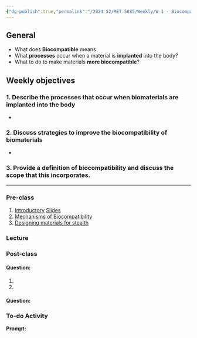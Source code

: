 ```yaml
---
{"dg-publish":true,"permalink":"/2024 S2/MET 5885/Weekly/W 1 - Biocompatibility/","dgPassFrontmatter":true}
---
```



## General
- What does **Biocompatible** means
- What **processes** occur when a material is **implanted** into the body?
- What to do to make materials **more biocompatible**?
## Weekly objectives
### 1. Describe the processes that occur when biomaterials are implanted into the body
- 
> 

### 2. Discuss **strategies to improve the biocompatibility** of biomaterials
- 
>
### 3. Provide a **definition of biocompatibility** and discuss the scope that this incorporates.




----
### Pre-class

1. [Introductory](https://monash.au.panopto.com/Panopto/Pages/Viewer.aspx?id=91537f47-8acc-4ff2-a4c1-b03e0092fe09&start=0) 
[Slides](https://d25zr1xy094zys.cloudfront.net/20/88/20885e817b8a2d3b86d498c9daae164b2f445d24?response-content-disposition=inline%3Bfilename%3D%22MTE5885-6885%20Biocompatibility_pre-class%20intro%20slides.pdf%22&response-content-type=application%2Fpdf&Expires=1721500260&Signature=zP96xcTBUMualwOy21rrAR8GlK0ObmnjPhLioZfegSpFrnn5VthK8aG65kn3asCYiPXmVQHzbPHdw8vpvGXoLBow27pu7gd6eZZSnnDdohadB-AjbgqGZJGArCaRfLujC3nY9oeVVI6zIfxUmphLwaH1DrdcnVNPHd5VotIl3dEXZy38xtf1Lxs8xKOlvtwxM4fSGAPtMEXtKvd8MTtOtcanXrUlFANZetCPgFt8KB4EFAvEpMbuKP6AVq~TYKMJBZQh457asa5YB4o-KJX7LxBSFvqLPpR3tkTeVlrqfZLaLMXcQV5OYGFkuuBKHRJGUv1KEn2KHx5kKsItM3XG6Q__&Key-Pair-Id=K1I589YUQOO6ZB)
1. [Mechanisms of Biocompatibility](https://monash.au.panopto.com/Panopto/Pages/Viewer.aspx?id=0847fc3f-670a-4322-8496-b03f007f78e6&start=0)
2. [Designing materials for stealth](https://monash.au.panopto.com/Panopto/Pages/Viewer.aspx?id=f3a004e4-ba66-4bf1-ae4a-ab7201797d8a&start=0)


### Lecture
### Post-class

#### Question:
1. 

2. 


#### Question:




### To-do Activity
**Prompt:** 
>